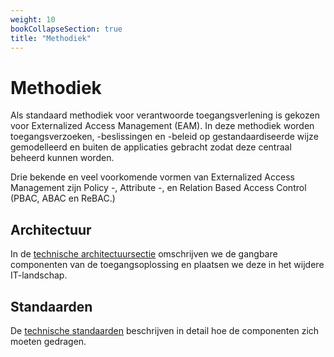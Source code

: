 ```yaml
---
weight: 10
bookCollapseSection: true
title: "Methodiek"
---
```


# Methodiek

Als standaard methodiek voor verantwoorde toegangsverlening is gekozen voor Externalized Access Management (EAM). 
In deze methodiek worden toegangsverzoeken, -beslissingen en -beleid op gestandaardiseerde wijze gemodelleerd 
en buiten de applicaties gebracht zodat deze centraal beheerd kunnen worden.

Drie bekende en veel voorkomende vormen van Externalized Access Management zijn Policy -, Attribute -, en Relation Based Access Control (PBAC, ABAC en ReBAC.)

## Architectuur
In de [technische architectuursectie](3.architectuur) omschrijven we de gangbare componenten van de toegangsoplossing en plaatsen we deze in het wijdere IT-landschap. 

## Standaarden
De [technische standaarden](4.standaarden) beschrijven in detail hoe de componenten zich moeten gedragen.